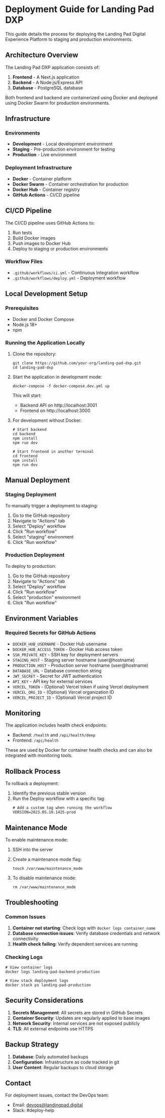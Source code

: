 # Deployment Guide for Landing Pad DXP

This guide details the process for deploying the Landing Pad Digital Experience Platform to staging and production environments.

## Architecture Overview

The Landing Pad DXP application consists of:

1. **Frontend** - A Next.js application
2. **Backend** - A Node.js/Express API
3. **Database** - PostgreSQL database

Both frontend and backend are containerized using Docker and deployed using Docker Swarm for production environments.

## Infrastructure

### Environments

- **Development** - Local development environment
- **Staging** - Pre-production environment for testing
- **Production** - Live environment

### Deployment Infrastructure

- **Docker** - Container platform
- **Docker Swarm** - Container orchestration for production
- **Docker Hub** - Container registry
- **GitHub Actions** - CI/CD pipeline

## CI/CD Pipeline

The CI/CD pipeline uses GitHub Actions to:

1. Run tests
2. Build Docker images
3. Push images to Docker Hub
4. Deploy to staging or production environments

### Workflow Files

- `.github/workflows/ci.yml` - Continuous Integration workflow
- `.github/workflows/deploy.yml` - Deployment workflow

## Local Development Setup

### Prerequisites

- Docker and Docker Compose
- Node.js 18+
- npm

### Running the Application Locally

1. Clone the repository:
   ```
   git clone https://github.com/your-org/landing-pad-dxp.git
   cd landing-pad-dxp
   ```

2. Start the application in development mode:
   ```
   docker-compose -f docker-compose.dev.yml up
   ```

   This will start:
   - Backend API on http://localhost:3001
   - Frontend on http://localhost:3000

3. For development without Docker:
   ```
   # Start backend
   cd backend
   npm install
   npm run dev

   # Start frontend in another terminal
   cd frontend
   npm install
   npm run dev
   ```

## Manual Deployment

### Staging Deployment

To manually trigger a deployment to staging:

1. Go to the GitHub repository
2. Navigate to "Actions" tab
3. Select "Deploy" workflow
4. Click "Run workflow"
5. Select "staging" environment
6. Click "Run workflow"

### Production Deployment

To deploy to production:

1. Go to the GitHub repository
2. Navigate to "Actions" tab
3. Select "Deploy" workflow
4. Click "Run workflow"
5. Select "production" environment
6. Click "Run workflow"

## Environment Variables

### Required Secrets for GitHub Actions

- `DOCKER_HUB_USERNAME` - Docker Hub username
- `DOCKER_HUB_ACCESS_TOKEN` - Docker Hub access token
- `SSH_PRIVATE_KEY` - SSH key for deployment servers
- `STAGING_HOST` - Staging server hostname (user@hostname)
- `PRODUCTION_HOST` - Production server hostname (user@hostname)
- `DATABASE_URL` - Database connection string
- `JWT_SECRET` - Secret for JWT authentication
- `API_KEY` - API key for external services
- `VERCEL_TOKEN` - (Optional) Vercel token if using Vercel deployment
- `VERCEL_ORG_ID` - (Optional) Vercel organization ID
- `VERCEL_PROJECT_ID` - (Optional) Vercel project ID

## Monitoring

The application includes health check endpoints:

- Backend: `/health` and `/api/health/deep`
- Frontend: `/api/health`

These are used by Docker for container health checks and can also be integrated with monitoring tools.

## Rollback Process

To rollback a deployment:

1. Identify the previous stable version
2. Run the Deploy workflow with a specific tag:
   ```
   # Add a custom tag when running the workflow
   VERSION=2023.05.10.1425-prod
   ```

## Maintenance Mode

To enable maintenance mode:

1. SSH into the server
2. Create a maintenance mode flag:
   ```
   touch /var/www/maintenance_mode
   ```

3. To disable maintenance mode:
   ```
   rm /var/www/maintenance_mode
   ```

## Troubleshooting

### Common Issues

1. **Container not starting**: Check logs with `docker logs container_name`
2. **Database connection issues**: Verify database credentials and network connectivity
3. **Health check failing**: Verify dependent services are running

### Checking Logs

```
# View container logs
docker logs landing-pad-backend-production

# View stack deployment logs
docker stack ps landing-pad-production
```

## Security Considerations

1. **Secrets Management**: All secrets are stored in GitHub Secrets
2. **Container Security**: Updates are regularly applied to base images
3. **Network Security**: Internal services are not exposed publicly
4. **TLS**: All external endpoints use HTTPS

## Backup Strategy

1. **Database**: Daily automated backups
2. **Configuration**: Infrastructure as code tracked in git
3. **User Content**: Regular backups to cloud storage

## Contact

For deployment issues, contact the DevOps team:
- Email: devops@landingpad.digital
- Slack: #deploy-help